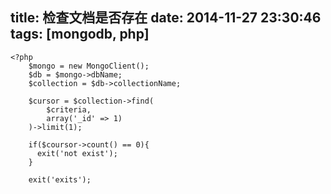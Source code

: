 title: 检查文档是否存在
date: 2014-11-27 23:30:46
tags: [mongodb, php]
---
	<?php
		$mongo = new MongoClient();
		$db = $mongo->dbName;
		$collection = $db->collectionName;

		$cursor = $collection->find(
			$criteria, 
			array('_id' => 1)
		)->limit(1);

		if($coursor->count() == 0){
		  exit('not exist');
		}

		exit('exits');